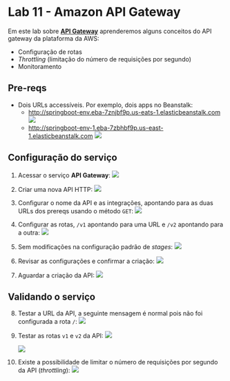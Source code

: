 # Lab 11 - Amazon API Gateway

Em este lab sobre [**API Gateway**](https://aws.amazon.com/pt/api-gateway/) aprenderemos alguns conceitos do API gateway da plataforma da AWS:
 - Configuração de rotas
 - *Throttling* (limitação do número de requisições por segundo) 
 - Monitoramento
 
## Pre-reqs

- Dois URLs accessíveis. Por exemplo, dois apps no Beanstalk:
    * http://springboot-env.eba-7znjbf9p.us-eats-1.elasticbeanstalk.com
        ![](https://raw.githubusercontent.com/josecastillolema/fiap/master/shift/multicloud/img/api1.png)
    * http://springboot-env-1.eba-7zbhbf9p.us-east-1.elasticbeanstalk.com
        ![](https://raw.githubusercontent.com/josecastillolema/fiap/master/shift/multicloud/img/api2.png)


## Configuração do serviço
 
1. Acessar o serviço **API Gateway**:
   ![](https://raw.githubusercontent.com/josecastillolema/fiap/master/shift/multicloud/img/api3.png)

2. Criar uma nova API HTTP:
   ![](https://raw.githubusercontent.com/josecastillolema/fiap/master/shift/multicloud/img/api4.png)

3. Configurar o nome da API e as integrações, apontando para as duas URLs dos prereqs usando o método `GET`:
   ![](https://raw.githubusercontent.com/josecastillolema/fiap/master/shift/multicloud/img/api5.png)
   
4. Configurar as rotas, `/v1` apontando para uma URL e `/v2` apontando para a outra:
   ![](https://raw.githubusercontent.com/josecastillolema/fiap/master/shift/multicloud/img/api6.png)

5. Sem modificações na configuração padrão de *stages*:
   ![](https://raw.githubusercontent.com/josecastillolema/fiap/master/shift/multicloud/img/api7.png)
   
6. Revisar as configurações e confirmar a criação:
   ![](https://raw.githubusercontent.com/josecastillolema/fiap/master/shift/multicloud/img/api8.png)
   
7. Aguardar a criação da API:
   ![](https://raw.githubusercontent.com/josecastillolema/fiap/master/shift/multicloud/img/api9.png)

## Validando o serviço

8. Testar a URL da API, a seguinte mensagem é normal pois não foi configurada a rota `/`:
   ![](https://raw.githubusercontent.com/josecastillolema/fiap/master/shift/multicloud/img/api10.png)

9. Testar as rotas `v1` e `v2` da API:
   ![](https://raw.githubusercontent.com/josecastillolema/fiap/master/shift/multicloud/img/api11.png)
   
   ![](https://raw.githubusercontent.com/josecastillolema/fiap/master/shift/multicloud/img/api12.png)

10. Existe a possibilidade de limitar o número de requisições por segundo da API (*throttling*):
   ![](https://raw.githubusercontent.com/josecastillolema/fiap/master/shift/multicloud/img/api13.png)

